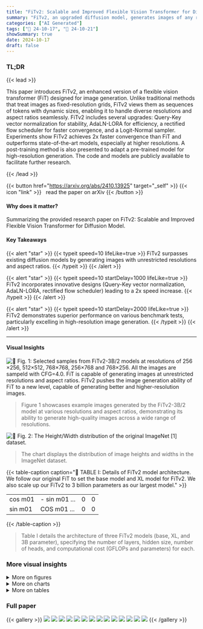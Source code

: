 ```yaml
---
title: "FiTv2: Scalable and Improved Flexible Vision Transformer for Diffusion Model"
summary: "FiTv2, an upgraded diffusion model, generates images of any resolution and aspect ratio, exceeding prior models in speed and quality."
categories: ["AI Generated"]
tags: ["🔖 24-10-17", "🤗 24-10-21"]
showSummary: true
date: 2024-10-17
draft: false
---
```


### TL;DR


{{< lead >}}

This paper introduces FiTv2, an enhanced version of a flexible vision transformer (FiT) designed for image generation.  Unlike traditional methods that treat images as fixed-resolution grids, FiTv2 views them as sequences of tokens with dynamic sizes, enabling it to handle diverse resolutions and aspect ratios seamlessly.  FiTv2 includes several upgrades: Query-Key vector normalization for stability, AdaLN-LORA for efficiency, a rectified flow scheduler for faster convergence, and a Logit-Normal sampler.  Experiments show FiTv2 achieves 2x faster convergence than FiT and outperforms state-of-the-art models, especially at higher resolutions.  A post-training method is also presented to adapt a pre-trained model for high-resolution generation. The code and models are publicly available to facilitate further research.

{{< /lead >}}


{{< button href="https://arxiv.org/abs/2410.13925" target="_self" >}}
{{< icon "link" >}} &nbsp; read the paper on arXiv
{{< /button >}}

#### Why does it matter?
Summarizing the provided research paper on FiTv2: Scalable and Improved Flexible Vision Transformer for Diffusion Model.
#### Key Takeaways

{{< alert "star" >}}
{{< typeit speed=10 lifeLike=true >}} FiTv2 surpasses existing diffusion models by generating images with unrestricted resolutions and aspect ratios. {{< /typeit >}}
{{< /alert >}}

{{< alert "star" >}}
{{< typeit speed=10 startDelay=1000 lifeLike=true >}} FiTv2 incorporates innovative designs (Query-Key vector normalization, AdaLN-LORA, rectified flow scheduler) leading to a 2x speed increase. {{< /typeit >}}
{{< /alert >}}

{{< alert "star" >}}
{{< typeit speed=10 startDelay=2000 lifeLike=true >}} FiTv2 demonstrates superior performance on various benchmark tests, particularly excelling in high-resolution image generation. {{< /typeit >}}
{{< /alert >}}

------
#### Visual Insights



![](figures/figures_2_0.png "🔼 Fig. 1: Selected samples from FiTv2-3B/2 models at resolutions of 256 ×256, 512×512, 768×768, 256×768 and 768×256. All the images are sampeld with CFG=4.0. FiT is capable of generating images at unrestricted resolutions and aspect ratios. FiTv2 pushes the image generation ability of FiT to a new level, capable of generating better and higher-resolution images.")

> Figure 1 showcases example images generated by the FiTv2-3B/2 model at various resolutions and aspect ratios, demonstrating its ability to generate high-quality images across a wide range of resolutions.





![](charts/charts_3_0.png "🔼 Fig. 2: The Height/Width distribution of the original ImageNet [1] dataset.")

> The chart displays the distribution of image heights and widths in the ImageNet dataset.





{{< table-caption caption="🔽 TABLE I: Details of FiTv2 model architecture. We follow our original FiT to set the base model and XL model for FiTv2. We also scale up our FiTv2 to 3 billion parameters as our largest model." >}}
<table id='20' style='font-size:16px'><tr><td>cos m01</td><td>- sin m01 ...</td><td>0</td><td>0</td></tr><tr><td>sin m01</td><td>COS m01 ...</td><td>0</td><td>0</td></tr></table>{{< /table-caption >}}

> Table I details the architecture of three FiTv2 models (base, XL, and 3B parameter), specifying the number of layers, hidden size, number of heads, and computational cost (GFLOPs and parameters) for each.



### More visual insights

<details>
<summary>More on figures
</summary>


![](figures/figures_5_0.png "🔼 Fig. 3: Overview of (a) flexible training pipeline, and (b) flexible inference pipeline. We conceptualize images as dynamic sequences of tokens, allowing for flexible image generation across different resolutions and aspect ratios.")

> Figure 3 illustrates the flexible training and inference pipelines of FiTv2, which processes images as dynamic sequences of tokens to handle various resolutions and aspect ratios.


![](figures/figures_5_1.png "🔼 Fig. 4: Block comparison between (a) FiT and (b) FiTv2. New modules, QKNorm, AdaLN-LoRA and Global AdaLN, are marked by red color.")

> The figure shows a comparison of FiT and FiTv2 blocks, highlighting the new modules added in FiTv2 for improved stability and efficiency.


![](figures/figures_6_0.png "🔼 Fig. 5: Pipeline comparison between (a) DiT, (b) FiT, and (c) FiTv2. In FiTv2, we incorporate both fixed-resolution images and the flexible-resolution images into training process.")

> Figure 5 illustrates the data preprocessing pipelines of DiT, FiT, and FiTv2, highlighting FiTv2's mixed data preprocessing strategy to improve performance on both fixed and flexible resolutions.


![](figures/figures_7_0.png "🔼 Fig. 6: Overview of our text-to-image generation model flexible training pipeline. We utilize CLIP-L to encode text prompts and SD-XL VAE to encode image latents.")

> Figure 6 illustrates the flexible training pipeline for text-to-image generation using FiTv2, incorporating CLIP for text encoding and SD-XL VAE for image latent encoding.


![](figures/figures_12_0.png "🔼 Fig. 5: Pipeline comparison between (a) DiT, (b) FiT, and (c) FiTv2. In FiTv2, we incorporate both fixed-resolution images and the flexible-resolution images into training process.")

> The figure illustrates the differences in data preprocessing pipelines for DiT, FiT, and FiTv2, highlighting FiTv2's incorporation of both fixed and flexible resolution images for training.


![](figures/figures_12_1.png "🔼 Fig. 1: Selected samples from FiTv2-3B/2 models at resolutions of 256 ×256, 512×512, 768×768, 256×768 and 768×256. All the images are sampeld with CFG=4.0. FiT is capable of generating images at unrestricted resolutions and aspect ratios. FiTv2 pushes the image generation ability of FiT to a new level, capable of generating better and higher-resolution images.")

> Figure 1 shows example images generated by FiTv2 at various resolutions and aspect ratios, demonstrating its ability to generate high-quality images across a wide range of resolutions and aspect ratios.


![](figures/figures_12_2.png "🔼 Fig. 1: Selected samples from FiTv2-3B/2 models at resolutions of 256 ×256, 512×512, 768×768, 256×768 and 768×256. All the images are sampeld with CFG=4.0. FiT is capable of generating images at unrestricted resolutions and aspect ratios. FiTv2 pushes the image generation ability of FiT to a new level, capable of generating better and higher-resolution images.")

> Figure 1 shows example images generated by FiTv2 at various resolutions and aspect ratios, highlighting its ability to generate high-quality images across a wide range of resolutions.


![](figures/figures_12_3.png "🔼 Fig. 1: Selected samples from FiTv2-3B/2 models at resolutions of 256 × 256, 512 × 512, 768 × 768, 256 × 768 and 768 × 256. All the images are sampeld with CFG=4.0. FiT is capable of generating images at unrestricted resolutions and aspect ratios. FiTv2 pushes the image generation ability of FiT to a new level, capable of generating better and higher-resolution images.")

> Figure 1 shows example images generated by FiTv2 at various resolutions and aspect ratios, demonstrating its ability to generate high-quality images at resolutions and aspect ratios beyond those seen during training.


![](figures/figures_12_4.png "🔼 Fig. 9: Selected samples from FiTv2-XL/2 models at resolutions of 256 × 256 on text-to-image generation tasks. All the images are sampled with CFG=4.0. With only 400K training steps, our model is capable of generating releastic images according to text descriptions.")

> Figure 9 shows examples of images generated by the FiTv2-XL/2 model from text descriptions, demonstrating its ability to generate realistic images with only 400K training steps.


![](figures/figures_12_5.png "🔼 Fig. 1: Selected samples from FiTv2-3B/2 models at resolutions of 256 ×256, 512×512, 768×768, 256×768 and 768×256. All the images are sampeld with CFG=4.0. FiT is capable of generating images at unrestricted resolutions and aspect ratios. FiTv2 pushes the image generation ability of FiT to a new level, capable of generating better and higher-resolution images.")

> The figure showcases various images generated by the FiTv2-3B/2 model at different resolutions and aspect ratios, demonstrating its ability to generate high-quality images across a wide range of resolutions.


![](figures/figures_12_6.png "🔼 Fig. 9: Selected samples from FiTv2-XL/2 models at resolutions of 256 × 256 on text-to-image generation tasks. All the images are sampled with CFG=4.0. With only 400K training steps, our model is capable of generating releastic images according to text descriptions.")

> The figure showcases example images generated by the FiTv2-XL/2 model at 256x256 resolution based on corresponding text descriptions, demonstrating its text-to-image generation capabilities.


![](figures/figures_12_7.png "🔼 Fig. 1: Selected samples from FiTv2-3B/2 models at resolutions of 256 ×256, 512×512, 768×768, 256×768 and 768×256. All the images are sampeld with CFG=4.0. FiT is capable of generating images at unrestricted resolutions and aspect ratios. FiTv2 pushes the image generation ability of FiT to a new level, capable of generating better and higher-resolution images.")

> Figure 1 showcases image samples generated by FiTv2-3B/2 at various resolutions and aspect ratios, demonstrating its ability to generate high-quality images at different resolutions.


![](figures/figures_12_8.png "🔼 Fig. 1: Selected samples from FiTv2-3B/2 models at resolutions of 256 ×256, 512×512, 768×768, 256×768 and 768×256. All the images are sampeld with CFG=4.0. FiT is capable of generating images at unrestricted resolutions and aspect ratios. FiTv2 pushes the image generation ability of FiT to a new level, capable of generating better and higher-resolution images.")

> Figure 1 showcases image samples generated by the FiTv2-3B/2 model across various resolutions and aspect ratios, demonstrating its ability to generate high-quality images at unrestricted resolutions.


![](figures/figures_12_9.png "🔼 Fig. 9: Selected samples from FiTv2-XL/2 models at resolutions of 256 × 256 on text-to-image generation tasks. All the images are sampled with CFG=4.0. With only 400K training steps, our model is capable of generating releastic images according to text descriptions.")

> Figure 9 shows example images generated by the FiTv2-XL/2 model for various text prompts, demonstrating its ability to generate realistic images from text descriptions.


</details>



<details>
<summary>More on charts
</summary>


![](charts/charts_8_0.png "🔼 Fig. 7: Effect of classifier-free guidance scale on FID score for ImageNet-256 × 256 and ImageNet-512 × 512 experiments with (a) FiTv2-XL/2 and (b) FiTv2-3B/2 models. (a) For FiTv2-XL/2 model, the optimal performance is achieved with CFG=1.5 for 256 × 256 resolution and CFG=1.65 for 512x 512 resolution. (b) For FiTv2-3B/2 model, the optimal performance is observed with CFG=1.5 for 256 × 256 resolution and CFG=1.6 for 512 × 512 resolution.")

> The chart displays the impact of classifier-free guidance (CFG) scale on the FID score for FiTv2 models at different resolutions (256x256 and 512x512).


![](charts/charts_11_0.png "🔼 Fig. 8: Effect of scaling FiTv2 model. All the images are sampled without using CFG. We demonstrate FID over training iterations (a) and training GFLOPs (b) of our FiTv2 model of three sizes. Scaling our FiTv2 model yields better quantitative and qualitative performance.")

> The chart displays the impact of training steps and GFLOPs on the FID score for three different sizes of the FiTv2 model, demonstrating improved performance with increased scale.


![](charts/charts_12_0.png "🔼 Fig. 10: Comparision of FID and CLIP-L score across different CFG scales for two text-to-image models: FiTv2-XL/2 and SiT-XL/2. FiTv2-XL/2 significantly outperforms SiT-XL/2 in terms of FID score and CLIP-L score.")

> The chart compares the FID and CLIP-L scores of FiTv2-XL/2 and SiT-XL/2 models at various classifier-free guidance (CFG) scales for text-to-image generation.


</details>



<details>
<summary>More on tables
</summary>


{{< table-caption caption="🔽 TABLE I: Details of FiTv2 model architecture. We follow our original FiT to set the base model and XL model for FiTv2. We also scale up our FiTv2 to 3 billion parameters as our largest model." >}}
<table id='2' style='font-size:16px'><tr><td>Model</td><td>Layers N</td><td>Hidden size d</td><td>Heads</td><td>Params</td><td>GFLOPs</td></tr><tr><td>SiT-B</td><td>12</td><td>768</td><td>12</td><td>131M</td><td>21.8</td></tr><tr><td>FiT-B</td><td>12</td><td>768</td><td>12</td><td>159M</td><td>29.1</td></tr><tr><td>FiTv2-B</td><td>15</td><td>768</td><td>12</td><td>128M</td><td>27.3</td></tr><tr><td>SiT-XL</td><td>28</td><td>1152</td><td>16</td><td>675M</td><td>114</td></tr><tr><td>FiT-XL</td><td>28</td><td>1152</td><td>16</td><td>824M</td><td>153</td></tr><tr><td>FiTv2-XL</td><td>36</td><td>1152</td><td>16</td><td>671M</td><td>147</td></tr><tr><td>FiTv2-3B</td><td>40</td><td>2304</td><td>24</td><td>3B</td><td>653</td></tr></table>{{< /table-caption >}}

> Table I details the architecture of different FiTv2 models, including the number of layers, hidden size, heads, parameters, and GFLOPs.


{{< table-caption caption="🔽 TABLE II: Ablation results from FiT-B/2 to FiTv2-B/2 without using classifier-free guidance. We train the models to 2000k steps to assess stability. A X indicates that the training process breaks down before reaching this evaluation point." >}}
<table id='2' style='font-size:16px'><tr><td rowspan="2">Method</td><td rowspan="2">Scheduler</td><td rowspan="2">QK-Norm</td><td rowspan="2">Parameters</td><td rowspan="2">Data</td><td rowspan="2">Sampling</td><td colspan="2">256x256 (400k)</td><td colspan="2">256x256 (1000k)</td><td colspan="2">256x256 (1500k)</td><td colspan="2">256x256 (2000k) cfg=1.0</td></tr><tr><td>cfg=1.0</td><td>cfg=1.5</td><td>cfg=1.0</td><td>cfg=1.5</td><td>cfg=1.0</td><td>cfg=1.5</td><td></td><td>cfg=1.5</td></tr><tr><td>DiT-B/2</td><td>DDPM</td><td>-</td><td>-</td><td>-</td><td>-</td><td>45.33</td><td>22.21</td><td>33.27</td><td>12.59</td><td>X</td><td>X</td><td>X</td><td>X</td></tr><tr><td>SiT-B/2</td><td>Rectified Flow</td><td>-</td><td>-</td><td>-</td><td>-</td><td>36.7</td><td>16.31</td><td>27.13</td><td>9.3</td><td>X</td><td>X</td><td>X</td><td>X</td></tr><tr><td>FiT-B/2</td><td>DDPM</td><td>No</td><td>Original</td><td>Flexible</td><td>Uniform</td><td>36.36</td><td>18.86</td><td>29.14</td><td>11.06</td><td>26.08</td><td>9.23</td><td>X</td><td>X</td></tr><tr><td>Config A</td><td>Rectified Flow</td><td>No</td><td>Original</td><td>Flexible</td><td>Uniform</td><td>30.74</td><td>13.14</td><td>23.48</td><td>8.67</td><td>22.32</td><td>8.25</td><td>21.23</td><td>7.61</td></tr><tr><td>Config B</td><td>Rectified Flow</td><td>LayerNorm</td><td>Original</td><td>Flexible</td><td>Uniform</td><td>30.83</td><td>13.21</td><td>23.64</td><td>8.57</td><td>21.64</td><td>7.70</td><td>20.73</td><td>7.10</td></tr><tr><td>Config C</td><td>Rectified Flow</td><td>LayerNorm</td><td>Reassigned</td><td>Flexible</td><td>Uniform</td><td>28.59</td><td>12.74</td><td>21.16</td><td>8.05</td><td>19.56</td><td>7.16</td><td>18.42</td><td>6.60</td></tr><tr><td>Config D</td><td>Rectified Flow</td><td>No</td><td>Original</td><td>Mixed</td><td>Uniform</td><td>34.15</td><td>13.99</td><td>25.54</td><td>8.27</td><td>23.63</td><td>7.24</td><td>X</td><td>X</td></tr><tr><td>Config E</td><td>Rectified Flow</td><td>LayerNorm</td><td>Original</td><td>Mixed</td><td>Uniform</td><td>34.55</td><td>14.19</td><td>25.94</td><td>8.37</td><td>23.45</td><td>6.99</td><td>22.04</td><td>6.31</td></tr><tr><td>Config F</td><td>Rectified Flow</td><td>LayerNorm</td><td>Original</td><td>Mixed</td><td>Logit-Normal</td><td>28.49</td><td>9.98</td><td>21.93</td><td>6.16</td><td>20.09</td><td>5.23</td><td>19.21</td><td>4.84</td></tr><tr><td>FiTv2-B/2</td><td>Rectified Flow</td><td>LayerNorm</td><td>Reassigned</td><td>Mixed</td><td>Logit-Normal</td><td>26.03</td><td>9.45</td><td>19.02</td><td>5.51</td><td>17.70</td><td>4.73</td><td>16.52</td><td>4.30</td></tr></table>{{< /table-caption >}}

> Table II presents an ablation study comparing different configurations of FiTv2-B/2 model, showing the impact of various design choices on FID scores and training stability.


{{< table-caption caption="🔽 TABLE II: Ablation results from FiT-B/2 to FiTv2-B/2 without using classifier-free guidance. We train the models to 2000k steps to assess stability. A X indicates that the training process breaks down before reaching this evaluation point." >}}
<table id='4' style='font-size:16px'><tr><td rowspan="2">Method</td><td colspan="5">320x320 (1:1)</td><td colspan="5">224x448 (1:2)</td><td colspan="5">160x480 (1:3)</td></tr><tr><td>FID↓</td><td>sFID↓</td><td>IS↑</td><td>Prec.↑</td><td>Rec.↑</td><td>FID↓</td><td>sFID↓</td><td>IS↑</td><td>Prec.↑</td><td>Rec.↑</td><td>FID↓</td><td>sFID↓</td><td>IS↑</td><td>Prec.↑</td><td>Rec.↑</td></tr><tr><td>SiT-XL/2</td><td>19.72</td><td>54.91</td><td>144.06</td><td>0.63</td><td>0.47</td><td>46.17</td><td>67.89</td><td>73.32</td><td>0.43</td><td>0.43</td><td>104.57</td><td>91.47</td><td>23.43</td><td>0.16</td><td>0.41</td></tr><tr><td>SiT-XL/2 + EI</td><td>8.93</td><td>19.68</td><td>212.99</td><td>0.72</td><td>0.5</td><td>78.87</td><td>48.97</td><td>43.57</td><td>0.27</td><td>0.45</td><td>131.04</td><td>71.18</td><td>17.63</td><td>0.11</td><td>0.43</td></tr><tr><td>SiT-XL/2 + PI</td><td>8.55</td><td>20.74</td><td>217.74</td><td>0.73</td><td>0.49</td><td>82.51</td><td>50.83</td><td>41.67</td><td>0.26</td><td>0.44</td><td>133.47</td><td>72.81</td><td>17.57</td><td>0.11</td><td>0.43</td></tr><tr><td>FiTv2-XL/2</td><td>5.79</td><td>13.7</td><td>233.03</td><td>0.75</td><td>0.55</td><td>10.46</td><td>17.24</td><td>184.06</td><td>0.68</td><td>0.54</td><td>16.4</td><td>19.55</td><td>127.72</td><td>0.59</td><td>0.51</td></tr><tr><td>FiTv2-XL/2 + PI</td><td>11.47</td><td>21.131</td><td>197.04</td><td>0.67</td><td>0.51</td><td>154.59</td><td>77.21</td><td>13.18</td><td>0.10</td><td>0.14</td><td>169.4</td><td>9.81</td><td>78.31</td><td>0.06</td><td>0.06</td></tr><tr><td>FiTv2-XL/2 + YaRN</td><td>5.87</td><td>15.38</td><td>250.66</td><td>0.77</td><td>0.52</td><td>21.41</td><td>34.70</td><td>146.31</td><td>0.56</td><td>0.38</td><td>36.73</td><td>35.81</td><td>78.55</td><td>0.42</td><td>0.26</td></tr><tr><td>FiTv2-XL/2 + NTK</td><td>6.04</td><td>14.35</td><td>232.91</td><td>0.75</td><td>0.55</td><td>10.82</td><td>17.84</td><td>184.68</td><td>0.66</td><td>0.53</td><td>16.3</td><td>20.13</td><td>131.8</td><td>0.58</td><td>0.50</td></tr><tr><td>FiTv2-XL/2 + VisionYaRN</td><td>5.87</td><td>15.38</td><td>250.66</td><td>0.77</td><td>0.52</td><td>6.62</td><td>18.22</td><td>245.47</td><td>0.76</td><td>0.48</td><td>16.17</td><td>27.35</td><td>151.99</td><td>0.62</td><td>0.39</td></tr><tr><td>FiTv2-XL/2 + VisionNTK</td><td>6.04</td><td>14.35</td><td>232.91</td><td>0.75</td><td>0.55</td><td>10.11</td><td>17.08</td><td>188.4</td><td>0.68</td><td>0.53</td><td>15.44</td><td>19.48</td><td>135.57</td><td>0.60</td><td>0.50</td></tr><tr><td>FiTv2-XL/2 + VisionNTK + Attn-Scale</td><td>3.55</td><td>9.60</td><td>274.48</td><td>0.82</td><td>0.52</td><td>5.54</td><td>14.53</td><td>233.11</td><td>0.77</td><td>0.51</td><td>13.55</td><td>19.47</td><td>144.62</td><td>0.63</td><td>0.50</td></tr></table>{{< /table-caption >}}

> Table II presents ablation study results comparing different configurations of FiT and FiTv2 models, showing the impact of various design choices on FID score and training stability.


{{< table-caption caption="🔽 TABLE IV: Benchmarking class-conditional image generation with in-distribution resolution on ImageNet dataset. '-G' denotes the results with classifier-free guidance. *: Flag-DiT-3B and Large-DiT-3B actually have 4.23 billion parameters, where 3B means the parameters of all transformer blocks. †: MDT-G adpots an improved classifier-free guidance strategy." >}}
<table id='6' style='font-size:14px'><tr><td rowspan="2">Method</td><td rowspan="2">Images</td><td rowspan="2">Params</td><td colspan="5">256x256 (1:1)</td><td colspan="5">160x320 (1:2)</td><td colspan="5">128x384 (1:3)</td></tr><tr><td>FID↓</td><td>sFID�</td><td>IS↑</td><td>Prec.↑</td><td>Rec.↑</td><td>FID↓</td><td>sFID�</td><td>IS↑</td><td>Prec.↑</td><td>Rec.↑</td><td>FID↓</td><td>sFID↓</td><td>IS↑</td><td>Prec.↑</td><td>Rec.↑</td></tr><tr><td>BigGAN-deep</td><td>-</td><td>-</td><td>6.95</td><td>7.36</td><td>171.4</td><td>0.87</td><td>0.28</td><td>-</td><td></td><td></td><td></td><td></td><td></td><td>-</td><td></td><td>-</td><td></td></tr><tr><td>StyleGAN-XL</td><td>-</td><td>、</td><td>2.30</td><td>4.02</td><td>265.12</td><td>0.78</td><td>0.53</td><td>-</td><td></td><td></td><td></td><td></td><td></td><td></td><td></td><td></td><td></td></tr><tr><td>MaskGIT</td><td>355M</td><td>、</td><td>6.18</td><td>-</td><td>182.1</td><td>0.80</td><td>0.51</td><td>-</td><td></td><td></td><td></td><td></td><td></td><td></td><td></td><td></td><td>-</td></tr><tr><td>CDM</td><td>-</td><td>、</td><td>4.88</td><td>-</td><td>158.71</td><td>-</td><td>-</td><td>-</td><td>-</td><td>-</td><td>-</td><td>-</td><td>-</td><td>-</td><td>-</td><td>-</td><td>-</td></tr><tr><td>Large-DiT-7B</td><td>256M</td><td>7.3B</td><td>6.09</td><td>5.59</td><td>153.32</td><td>0.70</td><td>0.59</td><td>-</td><td>-</td><td>-</td><td>-</td><td>-</td><td>-</td><td>-</td><td>-</td><td>-</td><td>-</td></tr><tr><td>Efficient-DiT-G (cfg=1.5)</td><td>-</td><td>675M</td><td>2.01</td><td>4.49</td><td>271.04</td><td>0.82</td><td>0.60</td><td>-</td><td>-</td><td>-</td><td>-</td><td>-</td><td>-</td><td>-</td><td>-</td><td>-</td><td>-</td></tr><tr><td>MaskDiT-G</td><td>2048M</td><td>-</td><td>2.28</td><td>5.67</td><td>276.56</td><td>0.80</td><td>0.61</td><td>-</td><td>-</td><td>-</td><td>-</td><td>-</td><td>-</td><td>-</td><td>-</td><td>-</td><td>-</td></tr><tr><td>SimpleDiffusion-G (cfg=1.1)</td><td>1024M</td><td>2B</td><td>2.44</td><td>-</td><td>256.3</td><td>-</td><td>-</td><td>-</td><td>-</td><td>-</td><td>-</td><td>-</td><td>-</td><td>-</td><td>-</td><td>-</td><td>-</td></tr><tr><td>Flag-DiT-3B-G*</td><td>256M</td><td>4.23B</td><td>1.96</td><td>4.43</td><td>284.8</td><td>0.82</td><td>0.61</td><td>-</td><td>-</td><td>-</td><td>-</td><td>-</td><td>-</td><td>-</td><td>-</td><td>-</td><td>-</td></tr><tr><td>Large-DiT-3B-G*</td><td>435M</td><td>4.23B</td><td>2.10</td><td>4.52</td><td>304.36</td><td>0.82</td><td>0.60</td><td>118.98</td><td>62.00</td><td>12.24</td><td>0.14</td><td>0.28</td><td>142.76</td><td>80.62</td><td>10.74</td><td>0.075</td><td>0.26</td></tr><tr><td>U-ViT-H/2-G (cfg=1.4)</td><td>512M</td><td>501M</td><td>2.35</td><td>5.68</td><td>265.02</td><td>0.82</td><td>0.57</td><td>6.93</td><td>12.64</td><td>175.08</td><td>0.67</td><td>0.63</td><td>196.84</td><td>95.90</td><td>7.54</td><td>0.06</td><td>0.27</td></tr><tr><td>ADM-G,U</td><td>507M</td><td>673M</td><td>3.94</td><td>6.14</td><td>215.84</td><td>0.83</td><td>0.53</td><td>10.26</td><td>12.28</td><td>126.99</td><td>0.67</td><td>0.59</td><td>56.52</td><td>43.21</td><td>32.19</td><td>0.30</td><td>0.50</td></tr><tr><td>LDM-4-G (cfg=1.5)</td><td>214M</td><td>395M</td><td>3.60</td><td>5.12</td><td>247.67</td><td>0.87</td><td>0.48</td><td>10.04</td><td>11.47</td><td>119.56</td><td>0.65</td><td>0.61</td><td>29.67</td><td>26.33</td><td>57.71</td><td>0.44</td><td>0.61</td></tr><tr><td>MDT-G† (cfg=3.8,s=4)</td><td>1664M</td><td>676M</td><td>1.79</td><td>4.57</td><td>283.01</td><td>0.81</td><td>0.61</td><td>135.6</td><td>73.08</td><td>9.35</td><td>0.15</td><td>0.20</td><td>124.9</td><td>70.69</td><td>13.38</td><td>0.13</td><td>0.42</td></tr><tr><td>DiT-XL/2-G (cfg=1.5)</td><td>1792M</td><td>675M</td><td>2.27</td><td>4.60</td><td>278.24</td><td>0.83</td><td>0.57</td><td>20.14</td><td>30.50</td><td>97.28</td><td>0.49</td><td>0.67</td><td>107.2</td><td>68.89</td><td>15.48</td><td>0.12</td><td>0.52</td></tr><tr><td>SiT-XL/2-G (cfg=1.5)</td><td>1792M</td><td>675M</td><td>2.15</td><td>4.50</td><td>258.09</td><td>0.81</td><td>0.60</td><td>17.38</td><td>28.59</td><td>110.32</td><td>0.52</td><td>0.65</td><td>87.40</td><td>57.41</td><td>23.45</td><td>0.16</td><td>0.56</td></tr><tr><td>FiT-XL/2-G (cfg=1.5)</td><td>512M</td><td>824M</td><td>4.21</td><td>10.01</td><td>254.87</td><td>0.84</td><td>0.51</td><td>5.48</td><td>9.95</td><td>192.93</td><td>0.74</td><td>0.56</td><td>16.59</td><td>20.81</td><td>111.59</td><td>0.57</td><td>0.52</td></tr><tr><td>FiTv2-XL/2-G (cfg=1.5)</td><td>512M</td><td>671M</td><td>2.26</td><td>4.53</td><td>260.95</td><td>0.81</td><td>0.59</td><td>5.50</td><td>11.42</td><td>211.26</td><td>0.74</td><td>0.55</td><td>14.46</td><td>23.20</td><td>135.31</td><td>0.60</td><td>0.47</td></tr><tr><td>FiTv2-3B/2-G (cfg=1.5)</td><td>256M</td><td>3B</td><td>2.15</td><td>4.49</td><td>276.32</td><td>0.82</td><td>0.59</td><td>6.72</td><td>13.13</td><td>233.31</td><td>0.76</td><td>0.50</td><td>13.73</td><td>23.26</td><td>145.38</td><td>0.61</td><td>0.48</td></tr></table>{{< /table-caption >}}

> Table IV presents a comparison of class-conditional image generation performance metrics (FID, sFID, IS, Precision, Recall) across various state-of-the-art models on ImageNet, focusing on in-distribution resolutions (256x256, 160x320, 128x384).


{{< table-caption caption="🔽 TABLE V: Benchmarking class-conditional image generation with out-of-distribution resolution on ImageNet dataset. *: FiTv2 adopts VisionNTK and attention scale for resolution extrapolation. Our FiTv2 model achieves state-of-the-art performance across all the resolutions and aspect ratios, demonstrating a strong extrapolation capability." >}}
<table id='2' style='font-size:14px'><tr><td rowspan="2">Method</td><td rowspan="2">Images</td><td rowspan="2">Params</td><td colspan="5">320x320 (1:1)</td><td colspan="5">224x448 (1:2)</td><td colspan="5">160x480 (1:3)</td></tr><tr><td>FID↓</td><td>sFID↓</td><td>IS↑</td><td>Prec.↑</td><td>Rec.↑</td><td>FID↓</td><td>sFID↓</td><td>IS↑</td><td>Prec.↑</td><td>Rec.↑</td><td>FID↓</td><td>sFID↓</td><td>IS↑</td><td>Prec.↑</td><td>Rec.↑</td></tr><tr><td>U-ViT-H/2-G (cfg=1.4)</td><td>512M</td><td>501M</td><td>7.65</td><td>16.30</td><td>208.01</td><td>0.72</td><td>0.54</td><td>67.10</td><td>42.92</td><td>45.54</td><td>0.30</td><td>0.49</td><td>95.56</td><td>44.45</td><td>24.01</td><td>0.19</td><td>0.47</td></tr><tr><td>ADM-G,U</td><td>507M</td><td>774M</td><td>9.39</td><td>9.01</td><td>161.95</td><td>0.74</td><td>0.50</td><td>11.34</td><td>14.50</td><td>146.00</td><td>0.71</td><td>0.49</td><td>23.92</td><td>25.55</td><td>80.73</td><td>0.57</td><td>0.51</td></tr><tr><td>LDM-4-G (cfg=1.5)</td><td>214M</td><td>395M</td><td>6.24</td><td>13.21</td><td>220.03</td><td>0.83</td><td>0.44</td><td>8.55</td><td>17.62</td><td>186.25</td><td>0.78</td><td>0.44</td><td>19.24</td><td>20.25</td><td>99.34</td><td>0.59</td><td>0.50</td></tr><tr><td>DiT-XL/2-G (cfg=1.5)</td><td>1792M</td><td>675M</td><td>9.98</td><td>23.57</td><td>225.72</td><td>0.73</td><td>0.48</td><td>94.94</td><td>56.06</td><td>35.75</td><td>0.23</td><td>0.46</td><td>140.2</td><td>79.60</td><td>14.70</td><td>0.09</td><td>0.45</td></tr><tr><td>SiT-XL/2-G (cfg=1.5)</td><td>1792M</td><td>675M</td><td>8.55</td><td>20.74</td><td>217.74</td><td>0.73</td><td>0.49</td><td>82.51</td><td>50.83</td><td>41.67</td><td>0.26</td><td>0.44</td><td>133.5</td><td>72.81</td><td>17.57</td><td>0.11</td><td>0.43</td></tr><tr><td>FiT-XL/2-G (cfg=1.5)</td><td>512M</td><td>824M</td><td>5.11</td><td>13.32</td><td>256.15</td><td>0.81</td><td>0.47</td><td>7.60</td><td>17.15</td><td>218.74</td><td>0.74</td><td>0.47</td><td>15.20</td><td>20.96</td><td>135.17</td><td>0.62</td><td>0.48</td></tr><tr><td>FiTv2-XL/2-G* (cfg=1.5)</td><td>512M</td><td>671M</td><td>3.55</td><td>9.60</td><td>274.48</td><td>0.82</td><td>0.55</td><td>5.54</td><td>14.53</td><td>233.11</td><td>0.77</td><td>0.51</td><td>13.55</td><td>19.47</td><td>144.62</td><td>0.63</td><td>0.50</td></tr><tr><td>FiTv2-3B/2-G* (cfg=1.5)</td><td>256M</td><td>3B</td><td>3.22</td><td>9.96</td><td>291.13</td><td>0.83</td><td>0.53</td><td>4.87</td><td>14.47</td><td>263.27</td><td>0.80</td><td>0.49</td><td>12.15</td><td>19.47</td><td>162.24</td><td>0.65</td><td>0.48</td></tr></table>{{< /table-caption >}}

> Table V presents a comparison of class-conditional image generation models' performance on out-of-distribution resolutions of ImageNet, highlighting FiTv2's state-of-the-art performance and strong extrapolation capabilities.


{{< table-caption caption="🔽 TABLE VI: Benchmarking class-conditional image generation with high-resolution image generation on ImageNet dataset. Our FiTv2 can directly generates images with different aspect ratios with stable and state-of-the-art performance." >}}
<table id='4' style='font-size:14px'><tr><td rowspan="2">Method</td><td rowspan="2">Images</td><td rowspan="2">Params</td><td colspan="5">512x512 (1:1)</td><td colspan="5">320x640 (1:2)</td><td colspan="5">256x768 (1:3)</td></tr><tr><td>FID↓</td><td>sFID↓</td><td>IS↑</td><td>Prec.↑</td><td>Rec.↑</td><td>FID↓</td><td>sFID�</td><td>IS↑</td><td>Prec.↑</td><td>Rec.↑</td><td>FID↓</td><td>sFID↓</td><td>IS↑</td><td>Prec.↑</td><td>Rec.↑</td></tr><tr><td>DiM-Huge-G (cfg=1.7)</td><td>+26M</td><td>860M</td><td>3.78</td><td>-</td><td>-</td><td>-</td><td>-</td><td>-</td><td>-</td><td>-</td><td>-</td><td></td><td>-</td><td>-</td><td>-</td><td>-</td><td></td></tr><tr><td>DiffusionSSM-XL-G</td><td>302M</td><td>660M</td><td>3.41</td><td>5.84</td><td>255.06</td><td>0.85</td><td>0.49</td><td>-</td><td>-</td><td></td><td></td><td></td><td>-</td><td></td><td>-</td><td></td><td></td></tr><tr><td>MaskGiT</td><td>384M</td><td>227M</td><td>7.32</td><td>-</td><td>156.0</td><td>0.78</td><td>0.50</td><td>-</td><td>-</td><td>-</td><td>-</td><td>-</td><td>-</td><td>-</td><td>-</td><td>-</td><td>-</td></tr><tr><td>SimpleDiffusion-G (cfg=1.1)</td><td>1024M</td><td>2B</td><td>3.02</td><td>-</td><td>248.7</td><td>-</td><td>-</td><td>-</td><td>-</td><td>-</td><td>-</td><td>-</td><td>-</td><td>-</td><td>-</td><td>-</td><td>-</td></tr><tr><td>DiffiT-G (cfg=1.49)</td><td>、</td><td>561M</td><td>2.67</td><td>-</td><td>252.12</td><td>0.83</td><td>0.55</td><td>、</td><td>-</td><td>-</td><td>-</td><td>-</td><td>-</td><td>-</td><td>-</td><td>-</td><td>-</td></tr><tr><td>MaskDiT-G</td><td>1024M</td><td>-</td><td>2.50</td><td>5.10</td><td>256.27</td><td>0.83</td><td>0.56</td><td>-</td><td>-</td><td>-</td><td>-</td><td>-</td><td>-</td><td>-</td><td>-</td><td>-</td><td>-</td></tr><tr><td>Large-DiT-3B-G (cfg=1.5)</td><td>471M</td><td>4.23B</td><td>2.52</td><td>5.01</td><td>303.70</td><td>0.82</td><td>0.57</td><td>-</td><td>-</td><td>-</td><td>-</td><td>-</td><td>-</td><td>-</td><td>-</td><td>-</td><td>-</td></tr><tr><td>U-ViT-H/2-G (cfg=1.4)</td><td>512M</td><td>501M</td><td>4.05</td><td>6.44</td><td>263.79</td><td>0.84</td><td>0.48</td><td>9.79</td><td>14.64</td><td>188.8</td><td>0.76</td><td>0.49</td><td>146.58</td><td>78.69</td><td>12.47</td><td>0.21</td><td>0.36</td></tr><tr><td>ADM-G,U</td><td>1385M</td><td>774M</td><td>3.85</td><td>5.86</td><td>221.72</td><td>0.84</td><td>0.53</td><td>13.31</td><td>10.67</td><td>113.69</td><td>0.73</td><td>0.64</td><td>33.35</td><td>25.04</td><td>59.23</td><td>0.61</td><td>0.62</td></tr><tr><td>DiT-XL/2-G (cfg=1.5)</td><td>768M</td><td>675M</td><td>3.04</td><td>5.02</td><td>240.82</td><td>0.84</td><td>0.54</td><td>41.25</td><td>66.83</td><td>54.84</td><td>0.54</td><td>0.59</td><td>148.25</td><td>154.39</td><td>6.64</td><td>0.13</td><td>0.36</td></tr><tr><td>FiTv2-XL/2-G (cfg=1.65)</td><td>+102M</td><td>671M</td><td>2.90</td><td>5.73</td><td>263.11</td><td>0.83</td><td>0.53</td><td>4.87</td><td>10.75</td><td>228.09</td><td>0.80</td><td>0.53</td><td>18.55</td><td>21.69</td><td>126.55</td><td>0.69</td><td>0.53</td></tr><tr><td>FiTv2-3B/2-G (cfg=1.6)</td><td>+51M</td><td>3B</td><td>2.41</td><td>5.34</td><td>284.49</td><td>0.82</td><td>0.58</td><td>4.54</td><td>11.04</td><td>240.30</td><td>0.80</td><td>0.56</td><td>16.08</td><td>19.75</td><td>140.10</td><td>0.72</td><td>0.52</td></tr></table>{{< /table-caption >}}

> Table VI presents a benchmark comparing FiTv2's performance against other state-of-the-art models on class-conditional image generation tasks using various high-resolution images and aspect ratios.


</details>


### Full paper

{{< gallery >}}
<img src="paper_images/1.png" class="grid-w50 md:grid-w33 xl:grid-w25" />
<img src="paper_images/2.png" class="grid-w50 md:grid-w33 xl:grid-w25" />
<img src="paper_images/3.png" class="grid-w50 md:grid-w33 xl:grid-w25" />
<img src="paper_images/4.png" class="grid-w50 md:grid-w33 xl:grid-w25" />
<img src="paper_images/5.png" class="grid-w50 md:grid-w33 xl:grid-w25" />
<img src="paper_images/6.png" class="grid-w50 md:grid-w33 xl:grid-w25" />
<img src="paper_images/7.png" class="grid-w50 md:grid-w33 xl:grid-w25" />
<img src="paper_images/8.png" class="grid-w50 md:grid-w33 xl:grid-w25" />
<img src="paper_images/9.png" class="grid-w50 md:grid-w33 xl:grid-w25" />
<img src="paper_images/10.png" class="grid-w50 md:grid-w33 xl:grid-w25" />
<img src="paper_images/11.png" class="grid-w50 md:grid-w33 xl:grid-w25" />
<img src="paper_images/12.png" class="grid-w50 md:grid-w33 xl:grid-w25" />
<img src="paper_images/13.png" class="grid-w50 md:grid-w33 xl:grid-w25" />
<img src="paper_images/14.png" class="grid-w50 md:grid-w33 xl:grid-w25" />
{{< /gallery >}}